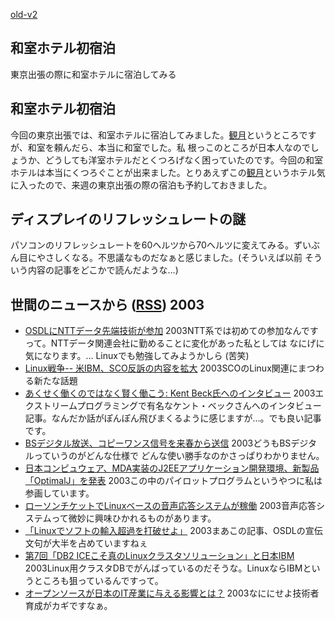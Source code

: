 [old-v2](ig031002-orig.html)

## 和室ホテル初宿泊

東京出張の際に和室ホテルに宿泊してみる


## 和室ホテル初宿泊

今回の東京出張では、和室ホテルに宿泊してみました。[観月](http://www.kangetsu.com/)というところですが、和室を頼んだら、本当に和室でした。私 根っこのところが日本人なのでしょうか、どうしても洋室ホテルだとくつろげなく困っていたのです。今回の和室ホテルは本当にくつろぐことが出来ました。とりあえずこの[観月](http://www.kangetsu.com/)というホテル気に入ったので、来週の東京出張の際の宿泊も予約しておきました。

## ディスプレイのリフレッシュレートの謎

パソコンのリフレッシュレートを60ヘルツから70ヘルツに変えてみる。ずいぶん目にやさしくなる。不思議なものだなぁと感じました。(そういえば以前 そういう内容の記事をどこかで読んだような…)

## 世間のニュースから ([RSS](ig031002-news.xml)) 2003

* [OSDLにNTTデータ先端技術が参加](http://www.zdnet.co.jp/news/0309/25/njbt_06.html)  2003NTT系では初めての参加なんですって。NTTデータ関連会社に勤めることに変化があった私としては なにげに気になります。… Linuxでも勉強してみようかしら (苦笑)
* [Linux戦争-- 米IBM、SCO反訴の内容を拡大](http://japan.cnet.com/news/ent/story/0,2000047623,20061127,00.htm)  2003SCOのLinux関連にまつわる新たな話題
* [あくせく働くのではなく賢く働こう: Kent Beck氏へのインタビュー](http://www-6.ibm.com/jp/developerworks/java/030926/j_j-beck.html)  2003エクストリームプログラミングで有名なケント・ベックさんへのインタビュー記事。なんだか話がぽんぽん飛びまくるように感じますが…。でも良い記事です。
* [BSデジタル放送、コピーワンス信号を来春から送信](http://www.zdnet.co.jp/news/0309/30/njbt_07.html)  2003どうもBSデジタルっていうのがどんな仕様で どんな使い勝手なのかさっぱりわかりません。
* [日本コンピュウェア、MDA実装のJ2EEアプリケーション開発環境、新製品「OptimalJ」を発表](http://www.compuware.co.jp/corporate/pressrelease/2003/031001.html)  2003この中のパイロットプログラムというやつに私は参画しています。
* [ローソンチケットでLinuxベースの音声応答システムが稼働](http://itpro.nikkeibp.co.jp/free/SI/NEWS/20030924/134996/index.shtml)  2003音声応答システムって微妙に興味ひかれるものがあります。
* [「Linuxでソフトの輸入超過を打破せよ」](http://itpro.nikkeibp.co.jp/free/NC/NEWS/20030925/135052/index.shtml)  2003まあこの記事、OSDLの宣伝文句が大半を占めていますねぇ
* [第7回「DB2 ICEこそ真のLinuxクラスタソリューション」と日本IBM](http://www.zdnet.co.jp/enterprise/0309/30/epn03.html)  2003Linux用クラスタDBでがんばっているのだそうな。LinuxならIBMというところも狙っているんですって。
* [オープンソースが日本のIT産業に与える影響とは？](http://japan.cnet.com/news/ent/story/0,2000047623,20061194,00.htm)  2003なににせよ技術者育成がカギですなぁ。